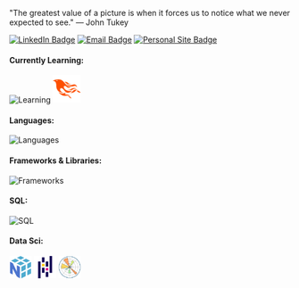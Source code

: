 <p>"The greatest value of a picture is when it forces us to notice what we never expected to see." — John Tukey</p>

<a href="https://www.linkedin.com/in/aaliyah-harper/" rel="noopener noreferrer" target="_blank"><img src="https://img.shields.io/badge/LinkedIn-blue?style=for-the-badge&logo=linkedin&logoColor=white" alt="LinkedIn Badge"/></a>
<a href="mailto:aeverly14@pm.me" rel="noopener noreferrer" target="_blank"><img src="https://img.shields.io/badge/Email-585191?style=for-the-badge&logo=protonmail&logoColor=white" alt="Email Badge"/></a>
<a href="https://aileks.dev/" rel="noopener noreferrer" target="_blank"><img src="https://img.shields.io/badge/Portfolio-1F1F1F?style=for-the-badge&logo=git&logoColor=white" alt="Personal Site Badge"/></a>

#### Currently Learning:
<span>
    <img src="https://skillicons.dev/icons?i=elixir,solidjs" alt="Learning" />
    <img src="https://raw.githubusercontent.com/devicons/devicon/refs/heads/master/icons/phoenix/phoenix-original.svg" height=50 width=50 alt=Learning />
</span>

#### Languages:
<img src="https://skillicons.dev/icons?i=html,css,js,ts,py,r,php,java&perline=5" alt="Languages" />

#### Frameworks & Libraries:
<img src="https://skillicons.dev/icons?i=laravel,react,nextjs,solidjs,vue,tailwindcss,express,flask,redux&perline=5" alt="Frameworks" />

#### SQL:
<img src="https://skillicons.dev/icons?i=sqlite,mysql,postgres,sequelize&perline=5" alt="SQL" />
  
#### Data Sci:
<img src="https://github.com/devicons/devicon/blob/master/icons/numpy/numpy-original.svg" height="40" alt="Numpy" /> <img src="https://github.com/devicons/devicon/blob/master/icons/pandas/pandas-original.svg" height="40" alt="Pandas" /> <img src="https://github.com/devicons/devicon/blob/master/icons/matplotlib/matplotlib-original.svg" height="40" alt="Matplotlib" />
